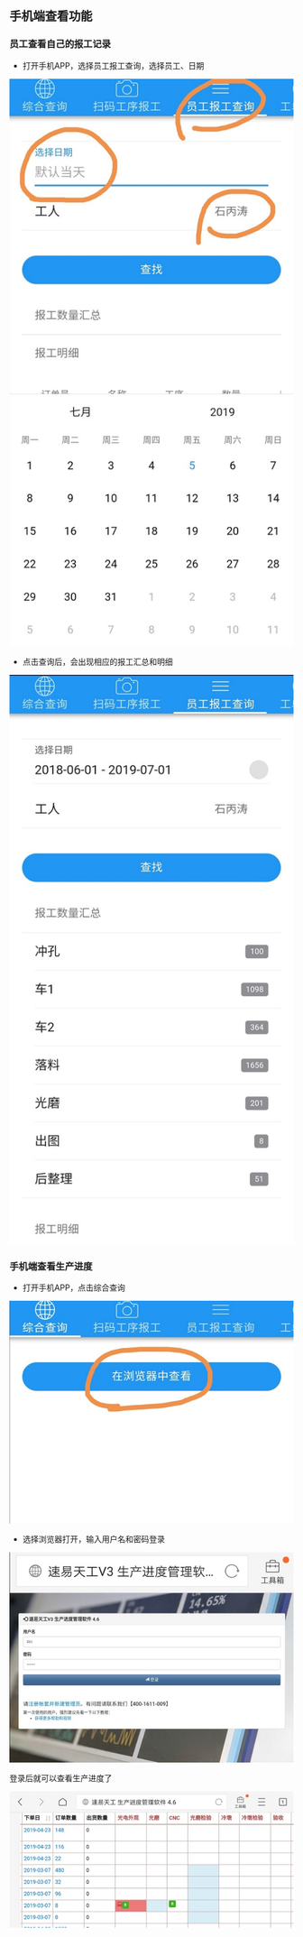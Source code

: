 ## 手机端查看功能

### 员工查看自己的报工记录

- 打开手机APP，选择员工报工查询，选择员工、日期

![markdown](images/50.jpg)

- 点击查询后，会出现相应的报工汇总和明细

![markdown](images/51.jpg)

### 手机端查看生产进度

- 打开手机APP，点击综合查询

![markdown](images/52.jpg)

- 选择浏览器打开，输入用户名和密码登录

![markdown](images/53.jpg)

登录后就可以查看生产进度了

![markdown](images/54.jpg)